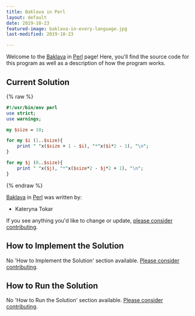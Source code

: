 ```yaml
---
title: Baklava in Perl
layout: default
date: 2019-10-23
featured-image: baklava-in-every-language.jpg
last-modified: 2019-10-23

---
```


Welcome to the [Baklava](https://rzuckerm.github.io/sample-programs-website-copy/projects/baklava) in [Perl](https://rzuckerm.github.io/sample-programs-website-copy/languages/perl) page! Here, you'll find the source code for this program as well as a description of how the program works.

## Current Solution

{% raw %}

```perl
#!/usr/bin/env perl
use strict;
use warnings;

my $size = 10;

for my $i (1..$size){
    print " "x($size + 1 - $i), "*"x($i*2 - 1), "\n";
}

for my $j (0..$size){
    print " "x($j), "*"x($size*2 - $j*2 + 1), "\n";
}
```

{% endraw %}

[Baklava](https://rzuckerm.github.io/sample-programs-website-copy/projects/baklava) in [Perl](https://rzuckerm.github.io/sample-programs-website-copy/languages/perl) was written by:

- Kateryna Tokar

If you see anything you'd like to change or update, [please consider contributing](https://github.com/TheRenegadeCoder/sample-programs).

## How to Implement the Solution

No 'How to Implement the Solution' section available. [Please consider contributing](https://github.com/TheRenegadeCoder/sample-programs-website).

## How to Run the Solution

No 'How to Run the Solution' section available. [Please consider contributing](https://github.com/TheRenegadeCoder/sample-programs-website).